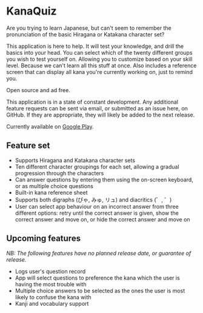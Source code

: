 # KanaQuiz

Are you trying to learn Japanese, but can't seem to remember the pronunciation of the basic Hiragana or Katakana character set?

This application is here to help. It will test your knowledge, and drill the basics into your head. You can select which of the twenty different groups you wish to test yourself on. Allowing you to customize based on your skill level. Because we can't learn all this stuff at once. Also includes a reference screen that can display all kana you're currently working on, just to remind you.

Open source and ad free.

This application is in a state of constant development. Any additional feature requests can be sent via email, or submitted as an issue here, on GitHub. If they are appropriate, they will likely be added to the next release.

Currently available on [Google Play](https://play.google.com/store/apps/details?id=com.noprestige.kanaquiz).

## Feature set

* Supports Hiragana and Katakana character sets
* Ten different character groupings for each set, allowing a gradual progression through the characters
* Can answer questions by entering them using the on-screen keyboard, or as multiple choice questions
* Built-in kana reference sheet
* Supports both digraphs (ぴゃ, みゅ, リュ) and diacritics (゛, ゜)
* User can select app behaviour on an incorrect answer from three different options: retry until the correct answer is given, show the correct answer and move on, or hide the correct answer and move on

## Upcoming features

_NB: The following features have no planned release date, or guarantee of release._

* Logs user's question record
* App will select questions to preference the kana which the user is having the most trouble with
* Multiple choice answers to be selected as the ones the user is most likely to confuse the kana with
* Kanji and vocabulary support
